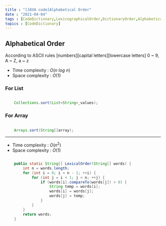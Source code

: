 ```yaml
---
title : "[JAVA code]Alphabetical Order"
date : "2021-04-04"
tags : [CodeDictionary,LexicographicalOrder,DictionaryOrder,AlphabeticalOrder]
topics : [CodeDictionary]
---
```


## Alphabetical Order

According to ASCII rules
[numbers][capital letters][lowercase letters]
0 ~ 9, A ~ Z, a ~ z

- Time complexity : $O(n\ log\ n)$
- Space complexity : $O(1)$
### For List
```java

    Collections.sort(List<String>_values);
```
### For Array
```java

    Arrays.sort(String[]array);
```

---

- Time complexity : $O(n^2)$
- Space complexity : $O(1)$

```java

    public static String[] LexicalOrder(String[] words) {
        int n = words.length;
        for (int i = 0; i < n - 1; ++i) {
            for (int j = i + 1; j < n; ++j) {
                if (words[i].compareTo(words[j]) > 0) {
                    String temp = words[i];
                    words[i] = words[j];
                    words[j] = temp;
                }
            }
        }
        return words;
    }
```